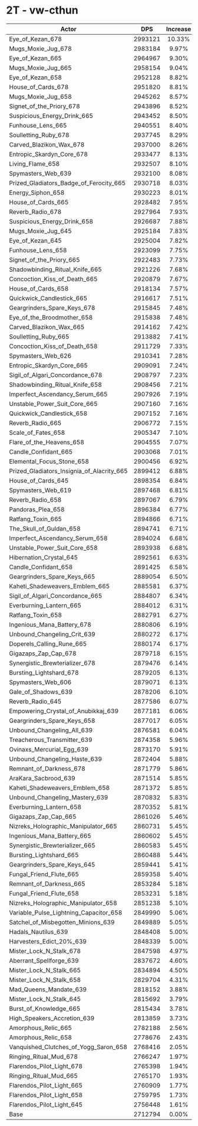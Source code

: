 # 2T - vw-cthun
| Actor | DPS | Increase |
|---|:---:|:---:|
|Eye_of_Kezan_678|2993121|10.33%|
|Mugs_Moxie_Jug_678|2983184|9.97%|
|Eye_of_Kezan_665|2964967|9.30%|
|Mugs_Moxie_Jug_665|2958154|9.04%|
|Eye_of_Kezan_658|2952128|8.82%|
|House_of_Cards_678|2951820|8.81%|
|Mugs_Moxie_Jug_658|2945262|8.57%|
|Signet_of_the_Priory_678|2943896|8.52%|
|Suspicious_Energy_Drink_665|2943452|8.50%|
|Funhouse_Lens_665|2940551|8.40%|
|Soulletting_Ruby_678|2937745|8.29%|
|Carved_Blazikon_Wax_678|2937000|8.26%|
|Entropic_Skardyn_Core_678|2933477|8.13%|
|Living_Flame_658|2932507|8.10%|
|Spymasters_Web_639|2932100|8.08%|
|Prized_Gladiators_Badge_of_Ferocity_665|2930718|8.03%|
|Energy_Siphon_658|2930223|8.01%|
|House_of_Cards_665|2928482|7.95%|
|Reverb_Radio_678|2927964|7.93%|
|Suspicious_Energy_Drink_658|2926687|7.88%|
|Mugs_Moxie_Jug_645|2925184|7.83%|
|Eye_of_Kezan_645|2925004|7.82%|
|Funhouse_Lens_658|2923099|7.75%|
|Signet_of_the_Priory_665|2922483|7.73%|
|Shadowbinding_Ritual_Knife_665|2921226|7.68%|
|Concoction_Kiss_of_Death_665|2920879|7.67%|
|House_of_Cards_658|2918134|7.57%|
|Quickwick_Candlestick_665|2916617|7.51%|
|Geargrinders_Spare_Keys_678|2915845|7.48%|
|Eye_of_the_Broodmother_658|2915838|7.48%|
|Carved_Blazikon_Wax_665|2914162|7.42%|
|Soulletting_Ruby_665|2913882|7.41%|
|Concoction_Kiss_of_Death_658|2911729|7.33%|
|Spymasters_Web_626|2910341|7.28%|
|Entropic_Skardyn_Core_665|2909091|7.24%|
|Sigil_of_Algari_Concordance_678|2908797|7.23%|
|Shadowbinding_Ritual_Knife_658|2908456|7.21%|
|Imperfect_Ascendancy_Serum_665|2907926|7.19%|
|Unstable_Power_Suit_Core_665|2907160|7.16%|
|Quickwick_Candlestick_658|2907152|7.16%|
|Reverb_Radio_665|2906772|7.15%|
|Scale_of_Fates_658|2905347|7.10%|
|Flare_of_the_Heavens_658|2904555|7.07%|
|Candle_Confidant_665|2903068|7.01%|
|Elemental_Focus_Stone_658|2900456|6.92%|
|Prized_Gladiators_Insignia_of_Alacrity_665|2899412|6.88%|
|House_of_Cards_645|2898354|6.84%|
|Spymasters_Web_619|2897468|6.81%|
|Reverb_Radio_658|2897067|6.79%|
|Pandoras_Plea_658|2896384|6.77%|
|Ratfang_Toxin_665|2894866|6.71%|
|The_Skull_of_Guldan_658|2894741|6.71%|
|Imperfect_Ascendancy_Serum_658|2894024|6.68%|
|Unstable_Power_Suit_Core_658|2893938|6.68%|
|Hibernation_Crystal_645|2892561|6.63%|
|Candle_Confidant_658|2891425|6.58%|
|Geargrinders_Spare_Keys_665|2889054|6.50%|
|Kaheti_Shadeweavers_Emblem_665|2885581|6.37%|
|Sigil_of_Algari_Concordance_665|2884807|6.34%|
|Everburning_Lantern_665|2884012|6.31%|
|Ratfang_Toxin_658|2882791|6.27%|
|Ingenious_Mana_Battery_678|2880806|6.19%|
|Unbound_Changeling_Crit_639|2880272|6.17%|
|Doperels_Calling_Rune_665|2880174|6.17%|
|Gigazaps_Zap_Cap_678|2879718|6.15%|
|Synergistic_Brewterializer_678|2879476|6.14%|
|Bursting_Lightshard_678|2879205|6.13%|
|Spymasters_Web_606|2879071|6.13%|
|Gale_of_Shadows_639|2878206|6.10%|
|Reverb_Radio_645|2877586|6.07%|
|Empowering_Crystal_of_Anubikkaj_639|2877181|6.06%|
|Geargrinders_Spare_Keys_658|2877017|6.05%|
|Unbound_Changeling_All_639|2876581|6.04%|
|Treacherous_Transmitter_639|2874358|5.96%|
|Ovinaxs_Mercurial_Egg_639|2873170|5.91%|
|Unbound_Changeling_Haste_639|2872404|5.88%|
|Remnant_of_Darkness_678|2871779|5.86%|
|AraKara_Sacbrood_639|2871514|5.85%|
|Kaheti_Shadeweavers_Emblem_658|2871372|5.85%|
|Unbound_Changeling_Mastery_639|2870832|5.83%|
|Everburning_Lantern_658|2870352|5.81%|
|Gigazaps_Zap_Cap_665|2861026|5.46%|
|Nizreks_Holographic_Manipulator_665|2860731|5.45%|
|Ingenious_Mana_Battery_665|2860602|5.45%|
|Synergistic_Brewterializer_665|2860583|5.45%|
|Bursting_Lightshard_665|2860488|5.44%|
|Geargrinders_Spare_Keys_645|2859441|5.41%|
|Fungal_Friend_Flute_665|2859358|5.40%|
|Remnant_of_Darkness_665|2853284|5.18%|
|Fungal_Friend_Flute_658|2853231|5.18%|
|Nizreks_Holographic_Manipulator_658|2851238|5.10%|
|Variable_Pulse_Lightning_Capacitor_658|2849990|5.06%|
|Satchel_of_Misbegotten_Minions_639|2849889|5.05%|
|Hadals_Nautilus_639|2848408|5.00%|
|Harvesters_Edict_20%_639|2848339|5.00%|
|Mister_Lock_N_Stalk_678|2847598|4.97%|
|Aberrant_Spellforge_639|2837672|4.60%|
|Mister_Lock_N_Stalk_665|2834894|4.50%|
|Mister_Lock_N_Stalk_658|2829704|4.31%|
|Mad_Queens_Mandate_639|2818152|3.88%|
|Mister_Lock_N_Stalk_645|2815692|3.79%|
|Burst_of_Knowledge_665|2815434|3.78%|
|High_Speakers_Accretion_639|2813859|3.73%|
|Amorphous_Relic_665|2782188|2.56%|
|Amorphous_Relic_658|2778676|2.43%|
|Vanquished_Clutches_of_Yogg_Saron_658|2768416|2.05%|
|Ringing_Ritual_Mud_678|2766247|1.97%|
|Flarendos_Pilot_Light_678|2765398|1.94%|
|Ringing_Ritual_Mud_665|2765170|1.93%|
|Flarendos_Pilot_Light_665|2760909|1.77%|
|Flarendos_Pilot_Light_658|2759795|1.73%|
|Flarendos_Pilot_Light_645|2756448|1.61%|
|Base|2712794|0.00%|
